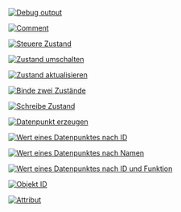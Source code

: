 [![Debug output](img/01system/110debug.PNG)](#debug)

[![Comment](img/01system/120kommentar.PNG)](#kommentar)

[![Steuere Zustand](img/01system/130steuern.PNG)](#steuere-zustand)

[![Zustand umschalten](img/01system/140umschalten.PNG)](#zustand-umschalten)

[![Zustand aktualisieren](img/01system/150aktualisieren.PNG)](#aktualisiere-zustand)

[![Binde zwei Zustände](img/01system/160binden.PNG)](#binde-zwei-zustände)

[![Schreibe Zustand](img/01system/170schreiben.PNG)](#schreibe-zustand)

[![Datenpunkt erzeugen](img/01system/180datenpunkterzeugen.PNG)](#datenpunkt-erzeugen)

[![Wert eines Datenpunktes nach ID](img/01system/190werterzeugen.PNG)](#wert-eines-datenpunktes-nach-id)

[![Wert eines Datenpunktes nach Namen](img/01system/200werterzeugen.PNG)](#wert-eines-datenpunktes-nach-namen)

[![Wert eines Datenpunktes nach ID und Funktion](img/01system/210wert.PNG)](#wert-eines-datenpunktes-nach-id-und-funktion)

[![Objekt ID](img/01system/220objekt.PNG)](#objekt-id)

[![Attribut](img/01system/230attribut.PNG)](#attribut)

